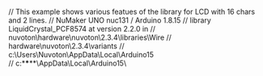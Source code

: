// This example shows various featues of the library for LCD with 16 chars and 2 lines.
// NuMaker UNO nuc131 / Arduino 1.8.15
// library LiquidCrystal_PCF8574 at version 2.2.0 in
// nuvoton\hardware\nuvoton\2.3.4\libraries\Wire
// hardware\\nuvoton\\2.3.4\\variants
// c:\Users\Nuvoton\AppData\Local\Arduino15\
// c:\*****\*******\AppData\Local\Arduino15\
